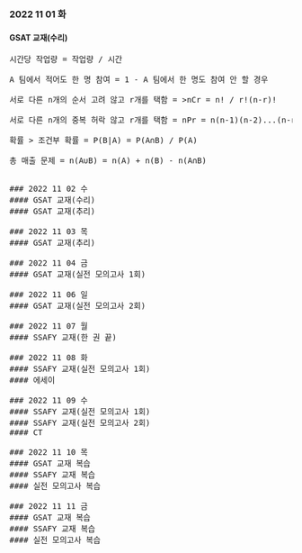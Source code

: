 ### 2022 11 01 화
#### GSAT 교재(수리)

<pre>
시간당 작업량 = 작업량 / 시간<br>
A 팀에서 적어도 한 명 참여 = 1 - A 팀에서 한 명도 참여 안 할 경우 <br>
서로 다른 n개의 순서 고려 않고 r개를 택함 = >nCr = n! / r!(n-r)! <br>
서로 다른 n개의 중복 허락 않고 r개를 택함 = nPr = n(n-1)(n-2)...(n-r+1) <br>
확률 > 조건부 확률 = P(B|A) = P(A∩B) / P(A) <br>
총 매출 문제 = n(A∪B) = n(A) + n(B) - n(A∩B)
<pre>

### 2022 11 02 수
#### GSAT 교재(수리)
#### GSAT 교재(추리)

### 2022 11 03 목
#### GSAT 교재(추리)

### 2022 11 04 금
#### GSAT 교재(실전 모의고사 1회)

### 2022 11 06 일
#### GSAT 교재(실전 모의고사 2회)

### 2022 11 07 월
#### SSAFY 교재(한 권 끝)

### 2022 11 08 화
#### SSAFY 교재(실전 모의고사 1회)
#### 에세이

### 2022 11 09 수
#### SSAFY 교재(실전 모의고사 1회)
#### SSAFY 교재(실전 모의고사 2회)
#### CT

### 2022 11 10 목
#### GSAT 교재 복습
#### SSAFY 교재 복습
#### 실전 모의고사 복습

### 2022 11 11 금
#### GSAT 교재 복습
#### SSAFY 교재 복습
#### 실전 모의고사 복습